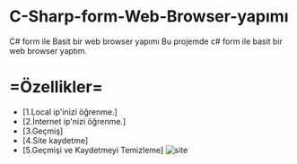 # C-Sharp-form-Web-Browser-yapımı
C# form ile Basit bir web browser yapımı 
Bu projemde c# form ile basit bir web browser yaptım.

# =Özellikler=
- [1.Local ip'inizi öğrenme.]
- [2.İnternet ip'nizi öğrenme.]
- [3.Geçmiş]
- [4.Site kaydetme]
- [5.Geçmişi ve Kaydetmeyi Temizleme]
![site](https://github.com/AZATMG/C-Sharp-Web-Browser/assets/75863129/226d2a25-a9f8-4f8d-8a13-14d192f6d879)
